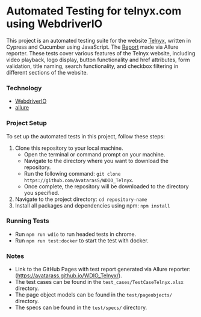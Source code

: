 # Automated Testing for telnyx.com using WebdriverIO

This project is an automated testing suite for the website [Telnyx](https://telnyx.com/), written in Cypress and Cucumber using JavaScript. The [Report](https://avatarass.github.io/WDIO_Telnyx/) made via Allure reporter. These tests cover various features of the Telnyx website, including video playback, logo display, button functionality and href attributes, form validation, title naming, search functionality, and checkbox filtering in different sections of the website.

### Technology
- [WebdriverIO](https://webdriver.io/)
- [allure](https://docs.qameta.io/allure-report/)

### Project Setup

To set up the automated tests in this project, follow these steps:
1. Clone this repository to your local machine.
    - Open the terminal or command prompt on your machine.
    - Navigate to the directory where you want to download the repository.
    - Run the following command: 
    ```git clone https://github.com/AvatarasS/WDIO_Telnyx```.
    - Once complete, the repository will be downloaded to the directory you specified.
2. Navigate to the project directory:
    ```cd repository-name```
3. Install all packages and dependencies using npm:
    ```npm install```


### Running Tests

- Run ```npm run wdio``` to run headed tests in chrome.
- Run ```npm run test:docker``` to start the test with docker.

### Notes

- Link to the GitHub Pages with test report generated via Allure reporter: (https://avatarass.github.io/WDIO_Telnyx/).
- The test cases can be found in the `test_cases/TestCaseTelnyx.xlsx` directory.
- The page object models can be found in the `test/pageobjects/` directory.
- The specs can be found in the `test/specs/` directory.
